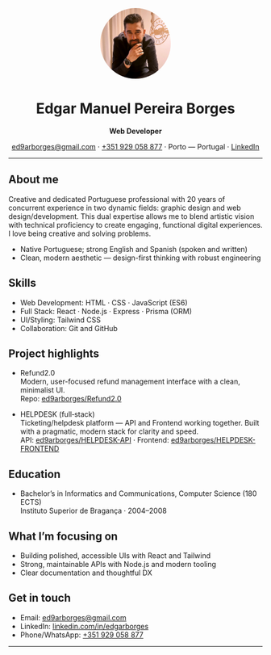 <div align="center">

  <!-- Rounded avatar using inline styles -->
  <img
    src="./assets/profile.jpg"
    alt="Profile photo"
    width="140"
    height="140"
    style="border-radius:50%; object-fit:cover;"
  />

  <h1>Edgar Manuel Pereira Borges</h1>
  <p><strong>Web Developer</strong></p>

  <p>
    <a href="mailto:ed9arborges@gmail.com">ed9arborges@gmail.com</a> ·
    <a href="tel:+351929058877">+351 929 058 877</a> ·
    Porto — Portugal ·
    <a href="https://www.linkedin.com/in/edgarborges/">LinkedIn</a>
  </p>
</div>

---

## About me
Creative and dedicated Portuguese professional with 20 years of concurrent experience in two dynamic fields: graphic design and web design/development. This dual expertise allows me to blend artistic vision with technical proficiency to create engaging, functional digital experiences. I love being creative and solving problems.

- Native Portuguese; strong English and Spanish (spoken and written)
- Clean, modern aesthetic — design-first thinking with robust engineering

## Skills
- Web Development: HTML · CSS · JavaScript (ES6)
- Full Stack: React · Node.js · Express · Prisma (ORM)
- UI/Styling: Tailwind CSS
- Collaboration: Git and GitHub

## Project highlights
- Refund2.0  
  Modern, user-focused refund management interface with a clean, minimalist UI.  
  Repo: [ed9arborges/Refund2.0](https://github.com/ed9arborges/Refund2.0)

- HELPDESK (full‑stack)  
  Ticketing/helpdesk platform — API and Frontend working together. Built with a pragmatic, modern stack for clarity and speed.  
  API: [ed9arborges/HELPDESK-API](https://github.com/ed9arborges/HELPDESK-API) · Frontend: [ed9arborges/HELPDESK-FRONTEND](https://github.com/ed9arborges/HELPDESK-FRONTEND)

## Education
- Bachelor’s in Informatics and Communications, Computer Science (180 ECTS)  
  Instituto Superior de Bragança · 2004–2008

## What I’m focusing on
- Building polished, accessible UIs with React and Tailwind
- Strong, maintainable APIs with Node.js and modern tooling
- Clear documentation and thoughtful DX

## Get in touch
- Email: [ed9arborges@gmail.com](mailto:ed9arborges@gmail.com)
- LinkedIn: [linkedin.com/in/edgarborges](https://www.linkedin.com/in/edgarborges/)
- Phone/WhatsApp: [+351 929 058 877](tel:+351929058877)

---
